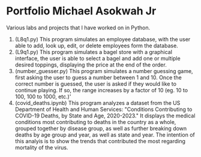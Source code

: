 # Portfolio Michael Asokwah Jr
Various labs and projects that I have worked on in Python. 

1. (L8q1.py) This program simulates an employee database, with the user able to
 add, look up, edit, or delete employees form the database. 
2. (L9q1.py)  This program simulates a bagel store with a graphical interface, the user is able to select a bagel and add one or multiple desired toppings,
displaying the price at the end of the order.
3. (number_guesser.py) This program simulates a number guessing game, first asking the user to guess a number between 1 and 10. Once the correct number is guessed, the user is asked if they would like to continue playing. If so, the range increases by a factor of 10 (eg. 10 to 100, 100 to 1000, etc.)'
4. (covid_deaths.ipynb) This program analyzes a dataset from the US Department of Health and Human Services:  "Conditions Contributing to COVID-19 Deaths, by State and Age, 2020-2023." It displays the medical conditions most contributing to deaths in the country as a whole, grouped together by disease group, as well as further breaking down deaths by age group and year, as well as state and year. The intention of this analyis is to show the trends that contributed the most regarding mortality of the virus. 

